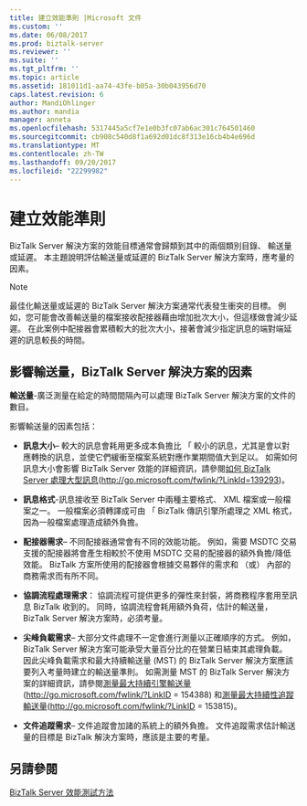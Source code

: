 ```yaml
---
title: 建立效能準則 |Microsoft 文件
ms.custom: ''
ms.date: 06/08/2017
ms.prod: biztalk-server
ms.reviewer: ''
ms.suite: ''
ms.tgt_pltfrm: ''
ms.topic: article
ms.assetid: 181011d1-aa74-43fe-b05a-30b043956d70
caps.latest.revision: 6
author: MandiOhlinger
ms.author: mandia
manager: anneta
ms.openlocfilehash: 5317445a5cf7e1e0b3fc07ab6ac301c764501460
ms.sourcegitcommit: cb908c540d8f1a692d01dc8f313e16cb4b4e696d
ms.translationtype: MT
ms.contentlocale: zh-TW
ms.lasthandoff: 09/20/2017
ms.locfileid: "22299982"
---
```

# <a name="establishing-performance-criteria"></a>建立效能準則
BizTalk Server 解決方案的效能目標通常會歸類到其中的兩個類別目錄、 輸送量或延遲。 本主題說明評估輸送量或延遲的 BizTalk Server 解決方案時，應考量的因素。  
  
> [!NOTE]  
>  最佳化輸送量或延遲的 BizTalk Server 解決方案通常代表發生衝突的目標。 例如，您可能會改善輸送量的檔案接收配接器藉由增加批次大小，但這樣做會減少延遲。 在此案例中配接器會累積較大的批次大小，接著會減少指定訊息的端對端延遲的訊息較長的時間。  
  
## <a name="factors-affecting-throughput-of-a-biztalk-server-solution"></a>影響輸送量，BizTalk Server 解決方案的因素  
 **輸送量**-廣泛測量在給定的時間間隔內可以處理 BizTalk Server 解決方案的文件的數目。  
  
 影響輸送量的因素包括：  
  
-   **訊息大小**– 較大的訊息會耗用更多成本負擔比 「 較小的訊息，尤其是會以對應轉換的訊息，並使它們緩衝至檔案系統對應作業期間值大到足以。 如需如何訊息大小會影響 BizTalk Server 效能的詳細資訊，請參閱[如何 BizTalk Server 處理大型訊息](http://go.microsoft.com/fwlink/?LinkId=139293)(http://go.microsoft.com/fwlink/?LinkId=139293)。  
  
-   **訊息格式**-訊息接收至 BizTalk Server 中兩種主要格式、 XML 檔案或一般檔案之一。 一般檔案必須轉譯成可由 「 BizTalk 傳訊引擎所處理之 XML 格式，因為一般檔案處理造成額外負擔。  
  
-   **配接器需求**– 不同配接器通常會有不同的效能功能。 例如，需要 MSDTC 交易支援的配接器將會產生相較於不使用 MSDTC 交易的配接器的額外負擔/降低效能。 BizTalk 方案所使用的配接器會根據交易夥伴的需求和 （或） 內部的商務需求而有所不同。  
  
-   **協調流程處理需求**： 協調流程可提供更多的彈性來封裝，將商務程序套用至訊息 BizTalk 收到的。 同時，協調流程會耗用額外負荷，估計的輸送量，BizTalk Server 解決方案時，必須考量。  
  
-   **尖峰負載需求**– 大部分文件處理不一定會進行測量以正確順序的方式。 例如，BizTalk Server 解決方案可能承受大量百分比的在營業日結束其處理負載。 因此尖峰負載需求和最大持續輸送量 (MST) 的 BizTalk Server 解決方案應該要列入考量時建立的輸送量準則。 如需測量 MST 的 BizTalk Server 解決方案的詳細資訊，請參閱[測量最大持續引擎輸送量](http://go.microsoft.com/fwlink/?LinkID=154388)(http://go.microsoft.com/fwlink/?LinkID = 154388) 和[測量最大持續性追蹤輸送量](http://go.microsoft.com/fwlink/?LinkID=153815)(http://go.microsoft.com/fwlink/?LinkID = 153815)。  
  
-   **文件追蹤需求**– 文件追蹤會加諸的系統上的額外負擔。 文件追蹤需求估計輸送量的目標是 BizTalk 解決方案時，應該是主要的考量。  
  
## <a name="see-also"></a>另請參閱  
 [BizTalk Server 效能測試方法](../technical-guides/biztalk-server-performance-testing-methodology.md)